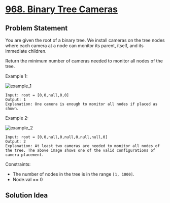 # [968. Binary Tree Cameras](https://leetcode.com/problems/binary-tree-cameras/)

## Problem Statement
You are given the root of a binary tree. We install cameras on the tree nodes where each camera at a node can monitor its parent, itself, and its immediate children.

Return the minimum number of cameras needed to monitor all nodes of the tree.

Example 1:

<img align="middle" src="https://assets.leetcode.com/uploads/2018/12/29/bst_cameras_01.png" alt="example_1"/>

```
Input: root = [0,0,null,0,0]
Output: 1
Explanation: One camera is enough to monitor all nodes if placed as shown.
```

Example 2:

<img align="middle" src="https://assets.leetcode.com/uploads/2018/12/29/bst_cameras_02.png" alt="example_2"/>

```
Input: root = [0,0,null,0,null,0,null,null,0]
Output: 2
Explanation: At least two cameras are needed to monitor all nodes of the tree. The above image shows one of the valid configurations of camera placement.
```

Constraints:
* The number of nodes in the tree is in the range `[1, 1000]`.
* Node.val == 0

## Solution Idea

